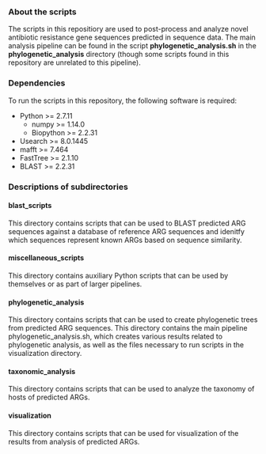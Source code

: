 ### About the scripts
The scripts in this repositiory are used to post-process and analyze novel antibiotic resistance gene sequences predicted in sequence data. The main analysis pipeline can be found in the script **phylogenetic_analysis.sh** in the **phylogenetic_analysis** directory (though some scripts found in this repository are unrelated to this pipeline).

### Dependencies
To run the scripts in this repository, the following software is required:
- Python >= 2.7.11
  - numpy >= 1.14.0
  - Biopython >= 2.2.31
- Usearch >= 8.0.1445
- mafft >= 7.464
- FastTree >= 2.1.10
- BLAST >= 2.2.31

### Descriptions of subdirectories
#### blast_scripts
This directory contains scripts that can be used to BLAST predicted ARG sequences against a database of reference ARG sequences and idenitfy which sequences represent known ARGs based on sequence similarity.

#### miscellaneous_scripts
This directory contains auxiliary Python scripts that can be used by themselves or as part of larger pipelines.

#### phylogenetic_analysis
This directory contains scripts that can be used to create phylogenetic trees from predicted ARG sequences. This directory contains the main pipeline phylogenetic_analysis.sh, which creates various results related to phylogenetic analysis, as well as the files necessary to run scripts in the visualization directory.

#### taxonomic_analysis
This directory contains scripts that can be used to analyze the taxonomy of hosts of predicted ARGs.

#### visualization
This directory contains scripts that can be used for visualization of the results from analysis of predicted ARGs.
